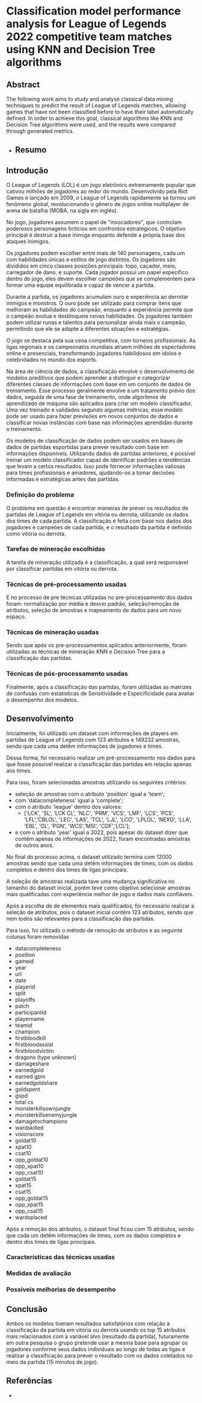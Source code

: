 # Classification model performance analysis for League of Legends 2022 competitive team matches using KNN and Decision Tree algorithms

## Abstract

The following work aims to study and analyse classical data mining techniques to predict the result of League of Legends matches, allowing games that have not been classified before to have their label automatically defined. In order to achieve this goal, classical algorithms like KNN and Decision Tree algorithms were used, and the results were compared through generated metrics.

- ## Resumo 

## Introdução

O League of Legends (LOL) é um jogo eletrônico extremamente popular que cativou milhões de jogadores ao redor do mundo. Desenvolvido pela Riot Games e lançado em 2009, o League of Legends rapidamente se tornou um fenômeno global, revolucionando o gênero de jogos online multiplayer de arena de batalha (MOBA, na sigla em inglês).

No jogo, jogadores assumem o papel de "invocadores", que controlam poderosos personagens fictícios em confrontos estratégicos. O objetivo principal é destruir a base inimiga enquanto defende a própria base dos ataques inimigos.

Os jogadores podem escolher entre mais de 140 personagens, cada um com habilidades únicas e estilos de jogo distintos. Os jogadores são divididos em cinco classes posições principais: topo, caçador, meio, carregador de dano, e suporte. Cada jogador possui um papel específico dentro do jogo, eles devem escolher campeões que se complementem para formar uma equipe equilibrada e capaz de vencer a partida.

Durante a partida, os jogadores acumulam ouro e experiência ao derrotar inimigos e monstros. O ouro pode ser utilizado para comprar itens que melhoram as habilidades do campeão, enquanto a experiência permite que o campeão evolua e desbloqueie novas habilidades. Os jogadores também podem utilizar runas e talentos para personalizar ainda mais o campeão, permitindo que ele se adapte a diferentes situações e estratégias.

O jogo se destaca pela sua cena competitiva, com torneios profissionais. As ligas regionais e os campeonatos mundiais atraem milhões de espectadores online e presenciais, transformando jogadores habilidosos em ídolos e celebridades no mundo dos esports.

Na área de ciência de dados, a classificação envolve o desenvolvimento de modelos preditivos que podem aprender a distinguir e categorizar diferentes classes de informações com base em um conjunto de dados de treinamento. Esse processo geralmente envolve a um tratamento prévio dos dados, seguida de uma fase de treinamento, onde algoritmos de aprendizado de máquina são aplicados para criar um modelo classificador. Uma vez treinado e validados segundo algumas métricas, esse modelo pode ser usado para fazer previsões em novos conjuntos de dados e classificar novas instâncias com base nas informações aprendidas durante o treinamento.

Os modelos de classificação de dados podem ser usados em bases de dados de partidas esportidas para prever resultado com base em informações disponíveis. Utilizando dados de partidas anteriores, é possível treinar um modelo classificador capaz de identificar padrões e tendências que levam a certos resultados. Isso pode fornecer informações valiosas para times profissionais e amadores, ajudando-os a tomar decisões informadas e estratégicas antes das partidas.

### Definição do problema

O problema em questão é encontrar maneiras de prever os resultados de partidas de League of Legends em vitória ou derrota, utilizando os dados dos times de cada partida. A classificação é feita com base nos dados dos jogadores e campeões de cada partida, e o resultado da partida é definido como vitória ou derrota.

### Tarefas de mineração escolhidas

A tarefa de mineração utilizada é a classificação, a qual será responsável por classificar partidas em vitória ou derrota.

### Técnicas de pré-processamento usadas

E no processo de pre técnicas utilizadas no pre-processamento dos dados foram: normalização por média e desvio padrão, seleção/remoção de atributos, seleção de amostras e mapeamento de dados para um novo espaço.

### Técnicas de mineração usadas

Sendo que após os pre-processamentos aplicados anteriormente, foram utilizadas as técnicas de mineração KNN e Decision Tree para a classificação das partidas.

### Técnicas de pós-processamento usadas

Finalmente, após a classificação das partidas, foram utilizadas as matrizes de confusão com estatísticas de Sensitividade e Especificidade para avaliar o desempenho dos modelos.

## Desenvolvimento

Inicialmente, foi utilizado um dataset com informações de players em partidas de League of Legends com 123 atributos e 149232 amostras, sendo que cada uma detêm informações de jogadores e times.

Dessa forma, foi necessário realizar um pré-processamento nos dados para que fosse possível realizar a classificação das partidas em relação apenas aos times.

Para isso, foram selecionadas amostras utilizando os seguintes critérios:

- seleção de amostras com o atributo 'position' igual a 'team';
- com 'datacompleteness' igual a 'complete';
- com o atributo 'league' dentro dos valores:
  - ['LCK', 'SL', 'LCK CL', 'NLC', 'PRM', 'VCS', 'LMF', 'LCS', 'PCS', 'LFL','CBLOL', 'LEC', 'LAS', 'TCL', 'LJL', 'LCO', 'LPLOL', 'NEXO', 'LLA', 'EBL', 'GL', 'PGN', 'WCS','MSI', 'CDF','LCL'];
- e com o atributo 'year' igual a 2022, pois apesar do dataset dizer que contêm apenas de informações de 2022, foram encontradas amostras de outros anos.

No final do processo acima, o dataset utilizado termina com 12000 amostras sendo que cada uma detêm informações de times, com os dados completos e dentro dos times de ligas principais.

A seleção de amostras realizada tave uma mudança significativa no tamanho do dataset inicial, porém teve como objetivo selecionar amostras mais qualificadas com experiência melhor de jogo e dados mais confiáveis.

Após a escolha de de elementos mais qualificados, foi necessário realizar a seleção de atributos, pois o dataset inicial contêm 123 atributos, sendo que nem todos são relevantes para a classificação das partidas.

Para isso, foi utilizado o método de remoção de atributos e as seguinte colunas foram removidas

- datacompleteness
- position
- gameid
- year
- url
- date
- playerid
- split
- playoffs
- patch
- participantid
- playername
- teamid
- champion
- firstbloodkill
- firstbloodassist
- firstbloodvictim
- dragons (type unknown)
- damageshare
- earnedgold
- earned gpm
- earnedgoldshare
- goldspent
- gspd
- total cs
- monsterkillsownjungle
- monsterkillsenemyjungle
- damagetochampions
- wardskilled
- visionscore
- goldat10
- xpat10
- csat10
- opp_goldat10
- opp_xpat10
- opp_csat10
- goldat15
- xpat15
- csat15
- opp_goldat15
- opp_xpat15
- opp_csat15
- wardsplaced
  
Após a remoção dos atributos, o dataset final ficou com 15 atributos, sendo que cada um detêm informações de times, com os dados completos e dentro dos times de ligas principais.

### Características das técnicas usadas



### Medidas de avaliação

### Possíveis melhorias de desempenho

## Conclusão

Ambos os modelos tiveram resultados satisfatórios com relação à classificação da partida em vitória ou derrota usando os top 15 atributos mais relacionados com a variável alvo (resultado da partida), futuramente em outra pesquisa o grupo pretende usar a mesma base para agrupar os jogadores conforme seus dados individuais ao longo de todas as ligas e realizar a classificação para prever o resultado com os dados coletados no meio da partida (15 minutos de jogo).

## Referências

- 